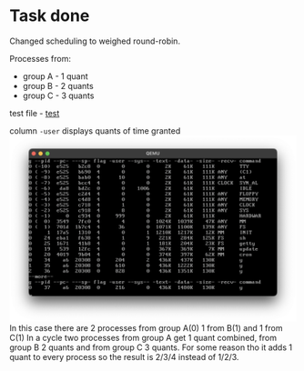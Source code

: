 # Task done
Changed scheduling to weighed round-robin.

Processes from:
-   group A - 1 quant
-   group B - 2 quants
-   group C - 3 quants

test file - [test](minix_usr/src/soi/test.c)

column `-user` displays quants of time granted
![1](ss/ss.png)
In this case there are 2 processes from group A(0) 1 from B(1) and 1 from C(1)
In a cycle two processes from group A get 1 quant combined, from group B 2 quants and from group C 3 quants.
For some reason tho it adds 1 quant to every process so the result is 2/3/4 instead of 1/2/3.